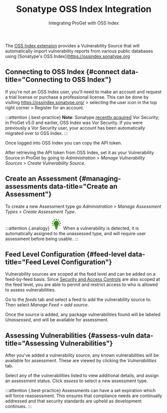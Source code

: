 ﻿---
title: Sonatype OSS Index Integration
subtitle: Integrating ProGet with OSS Index
sequence: 400
keywords: proget, vulnerabilities

---

The [OSS Index extension](/den/inedox/vorsecurity) provides a Vulnerability Source that will automatically import vulnerability reports from various public databases using [Sonatype's OSS Index](https://ossindex.sonatype.org

## Connecting to OSS Index {#connect data-title="Connecting to OSS Index"}
If you're not an OSS Index user, you'll need to make an account and request a trial license or purchase a professional license. This can be done by visiting https://ossindex.sonatype.org/ > selecting the user icon in the top right corner > Register for an account.

:::attention {.best-practice}
**Note**: Sonatype [recently acquired](https://www.sonatype.com/sonatype-acquires-vor-security-announces-lifecycle-xc) Vor Security; in ProGet v5.0 and earlier, OSS Index was Vor Security. If you were previously a Vor Security user, your account has been automatically migrated over to OSS Index.
:::

Once logged into OSS Index you can copy the API token.

After retrieving the API token from OSS Index, set it as your Vulnerability Source in ProGet by going to *Administration* > *Manage Vulnerability Sources* > *Create Vulnerability Source*.

## Create an Assessment {#managing-assessments data-title="Create an Assessment"}

To create a new Assessment type go *Administration* > *Manage Assessment Types* > *Create Assessment Type*.

:::attention {.analogy}
![](/resources/images/icons/analogy.png)   When a vulnerability is detected, it is automatically assigned to the unassessed type, and will require user assessment before being usable.
:::

## Feed Level Configuration {#feed-level data-title="Feed Level Configuration"}

Vulnerability sources are scoped at the feed level and can be added on a feed-by-feed basis. Since [Security and Access Controls](/support/documentation/proget/administration/security) are also scoped at the feed level, you are able to permit and restrict access to who is allowed to assess vulnerabilities.

Go to the *feeds* tab and select a feed to add the vulnerability source to. Then select *Manage Feed* > *add source*.

Once the source is added, any package vulnerabilities found will be labeled *Unassessed*, and will be available for assessment.

## Assessing Vulnerabilities {#assess-vuln data-title="Assessing Vulnerabilities"}

After you've added a vulnerability source, any known vulnerabilities will be available for assessment. These are viewed by clicking the *Vulnerabilities* tab.

  Select any of the vulnerabilities listed to view additional details, and assign an assessment status. Click *assess* to select a new assessment type.

:::attention {.best-practice}
Assessments can have a set expiration which will force reassessment. This ensures that compliance needs are continually addressed and that security standards are upheld as development continues.
:::

